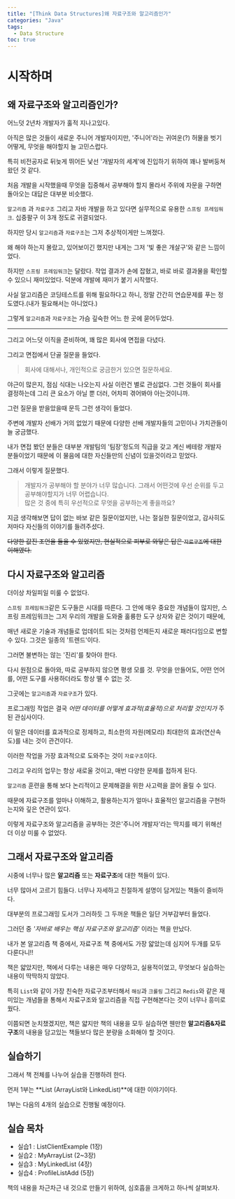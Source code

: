 ```yaml
---
title: "[Think Data Structures]왜 자료구조와 알고리즘인가"
categories: "Java"
tags:
  - Data Structure
toc: true
---
```


# 시작하며

## 왜 자료구조와 알고리즘인가?

어느덧 2년차 개발자가 훌적 지나고있다.

아직은 많은 것들이 새로운 주니어 개발자이지만, '주니어'라는 귀여운(?) 허물을 벗기 어떻게, 무엇을 해야할지 늘 고민스럽다.

특히 비전공자로 뒤늦게 뛰어든 낯선 '개발자의 세계'에 진입하기 위하여 꽤나 발버둥쳐왔던 것 같다.

처음 개발을 시작했을때 무엇을 집중해서 공부해야 할지 몰라서 주위에 자문을 구하면 돌아오는 대답은 대부분 비슷했다.

`알고리즘` 과 `자료구조` 그리고 자바 개발을 하고 있다면 실무적으로 유용한 `스프링 프레임워크`. 십중팔구 이 3개 정도로 귀결되었다.

하지만 당시 `알고리즘`과 `자료구조`는 그저 추상적이게만 느껴졌다.

왜 해야 하는지 몰랐고, 있어보이긴 했지만 내게는 그저 '빛 좋은 개살구'와 같은 느낌이었다.

하지만 `스프링 프레임워크`는 달랐다. 작업 결과가 손에 잡혔고, 바로 바로 결과물을 확인할 수 있으니 재미있었다. 덕분에 개발에 재미가 붙기 시작했다.

사실 알고리즘은 코딩테스트를 위해 필요하다고 하니, 정말 간간히 연습문제를 푸는 정도였다.(내가 필요해서는 아니었다.)

그렇게 `알고리즘`과 `자료구조`는 가슴 깊숙한 어느 한 곳에 묻어두었다.

---

그리고 어느덧 이직을 준비하며, 꽤 많은 회사에 면접을 다녔다.

그리고 면접에서 단골 질문을 들었다.

>회사에 대해서나, 개인적으로 궁금한거 있으면 질문하세요.

야근이 많은지, 점심 식대는 나오는지 사실 이런건 별로 관심없다. 그런 것들이 회사를 결정하는데 그리 큰 요소가 아닐 뿐 더러, 어차피 겪어봐야 아는것이니까.

그런 질문을 받을았을때 문득 그런 생각이 들었다.

주변에 개발자 선배가 거의 없었기 때문에 다양한 선배 개발자들의 고민이나 가치관들이 늘 궁금했다.

내가 면접 봤던 분들은 대부분 개발팀의 '팀장'정도의 직급을 갖고 계신 베테랑 개발자 분들이었기 때문에 이 물음에 대한 자신들만의 신념이 있을것이라고 믿었다.

그래서 이렇게 질문했다.

>개발자가 공부해야 할 분야가 너무 많습니다. 그래서 어떤것에 우선 순위를 두고 공부해야할지가 너무 어렵습니다. <br/>
많은 것 중에 특히 우선적으로 무엇을 공부하는게 좋을까요?

지금 생각해보면 답이 없는 바보 같은 질문이었지만, 나는 절실한 질문이었고, 감사히도 저마다 자신들의 이야기를 들려주셨다.

~~다양한 값진 조언을 들을 수 있었지만, 현실적으로 피부로 와닿은 답은 `자료구조`에 대한 이해였다.~~

## 다시 자료구조와 알고리즘

더이상 차일피일 미룰 수 없었다.

`스프링 프레임워크`같은 도구들은 시대를 따른다. 그 안에 매우 중요한 개념들이 많지만, 스프링 프레임워크는 그저 우리의 개발을 도와줄 훌륭한 도구 상자와 같은 것이기 때문에,

매년 새로운 기술과 개념들로 업데이트 되는 것처럼 언제든지 새로운 패러다임으로 변할 수 있다. 그것은 일종의 '트렌드'이다.

그러면 불변하는 않는 '진리'를 찾아야 한다.

다시 원점으로 돌아와, 따로 공부하지 않으면 평생 모를 것. 무엇을 만들어도, 어떤 언어를, 어떤 도구를 사용하더라도 항상 뗼 수 없는 것.

그곳에는 `알고리즘`과 `자료구조`가 있다.

프로그래밍 작업은 결국 *어떤 데이터를 어떻게 효과적(효율적)으로 처리할 것인지가* 주된 관심사이다.

이 말은 데이터를 효과적으로 정제하고, 최소한의 자원(메모리) 최대한의 효과(연산속도)를 내는 것이 관건이다.

이러한 작업을 가장 효과적으로 도와주는 것이 `자료구조`이다.

그리고 우리의 업무는 항상 새로울 것이고, 매번 다양한 문제를 접하게 된다.

`알고리즘` 훈련을 통해 보다 논리적이고 문제해결을 위한 사고력을 끌어 올릴 수 있다.

때문에 자료구조를 얼마나 이해하고, 활용하는지가 얼마나 효율적인 알고리즘을 구현하는지와 깊은 연관이 있다.

이렇게 자료구조와 알고리즘을 공부하는 것은'주니어 개발자'라는 딱지를 떼기 위해선 더 이상 미룰 수 없었다.

## 그래서 자료구조와 알고리즘

시중에 너무나 많은 **알고리즘** 또는 **자료구조**에 대한 책들이 있다.

너무 많아서 고르기 힘들다. 너무나 자세하고 친절하게 설명이 담겨있는 책들이 즐비하다.

대부분의 프로그래밍 도서가 그러하듯 그 두꺼운 책들은 일단 거부감부터 들었다.

그러던 중 *'자바로 배우는 핵심 자료구조와 알고리즘'* 이라는 책을 만났다.

내가 본 알고리즘 책 중에서, 자료구조 책 중에서도 가장 얇았는데 심지어 두개를 모두 다룬다니!!

책은 얇았지만, 책에서 다루는 내용은 매우 다양하고, 실용적이었고, 무엇보다 실습하는 내용이 딱딱하지 않았다.

특히 `List`와 같이 가장 친숙한 자료구조부터해서 `해싱`과 `크롤링` 그리고 `Redis`와 같은 재미있는 개념들을 통해서 자료구조와 알고리즘을 직접 구현해본다는 것이 너무나 흥미로웠다.

이쯤되면 눈치챘겠지만, 책은 얇지만 책의 내용을 모두 실습하면 웬만한 **알고리즘&자료구조**의 내용을 담고있는 책들보다 많은 분량을 소화해야 할 것이다.

## 실습하기

그래서 책 전체를 나누어 실습을 진행하려 한다.

먼저 1부는 **List (ArrayList와 LinkedList)**에 대한 이야기이다.

1부는 다음의 4개의 실습으로 진행될 예정이다.

## 실습 목차

- 실습1 : ListClientExample (1장)
- 실습2 : MyArrayList (2~3장)
- 실습3 : MyLinkedList (4장)
- 실습4 : ProfileListAdd  (5장)

책의 내용을 차근차근 내 것으로 만들기 위하여, 심호흡을 크게하고 하나씩 살펴보자.
